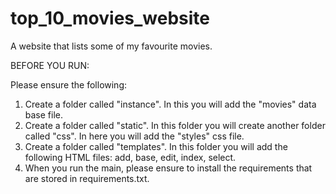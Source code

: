 # top_10_movies_website
A website that lists some of my favourite movies.

BEFORE YOU RUN:

Please ensure the following: 
1. Create a folder called "instance". In this you will add the "movies" data base file.
2. Create a folder called "static". In this folder you will create another folder called "css". In here you will add the "styles" css file.
3. Create a folder called "templates". In this folder you will add the following HTML files: add, base, edit, index, select.
4. When you run the main, please ensure to install the requirements that are stored in requirements.txt. 
